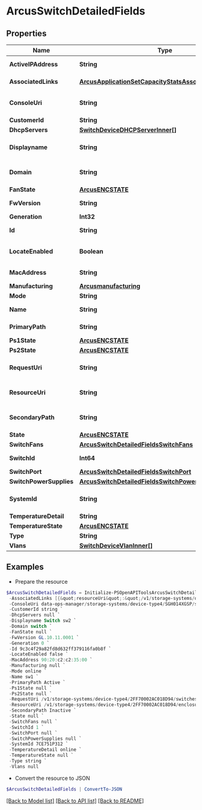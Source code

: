 # ArcusSwitchDetailedFields
## Properties

Name | Type | Description | Notes
------------ | ------------- | ------------- | -------------
**ActiveIPAddress** | **String** | Switch active IP Address | [optional] 
**AssociatedLinks** | [**ArcusApplicationSetCapacityStatsAssociatedLinksInner[]**](ArcusApplicationSetCapacityStatsAssociatedLinksInner.md) | Associated Links Details | [optional] 
**ConsoleUri** | **String** | consoleUri for detailed storage object | [optional] 
**CustomerId** | **String** | customerId | [optional] 
**DhcpServers** | [**SwitchDeviceDHCPServerInner[]**](SwitchDeviceDHCPServerInner.md) |  | [optional] 
**Displayname** | **String** | Name to be used for display purposes | [optional] 
**Domain** | **String** | Domain that the resource belongs to | [optional] 
**FanState** | [**ArcusENCSTATE**](ArcusENCSTATE.md) |  | [optional] 
**FwVersion** | **String** | Switch firmware version | [optional] 
**Generation** | **Int32** | generation | [optional] 
**Id** | **String** | Unique Identifier of the resource. | [optional] 
**LocateEnabled** | **Boolean** | Indicates if the locate beacon is enabled or not | [optional] 
**MacAddress** | **String** | MAC address of the switch | [optional] 
**Manufacturing** | [**Arcusmanufacturing**](Arcusmanufacturing.md) |  | [optional] 
**Mode** | **String** | Switch mode | [optional] 
**Name** | **String** | Name of the resource. | [optional] 
**PrimaryPath** | **String** | Switch primary path state | [optional] 
**Ps1State** | [**ArcusENCSTATE**](ArcusENCSTATE.md) |  | [optional] 
**Ps2State** | [**ArcusENCSTATE**](ArcusENCSTATE.md) |  | [optional] 
**RequestUri** | **String** | resourceUri for detailed enclosure object | [optional] 
**ResourceUri** | **String** | resourceUri for detailed enclosure object | [optional] 
**SecondaryPath** | **String** | Switch secondary path state | [optional] 
**State** | [**ArcusENCSTATE**](ArcusENCSTATE.md) |  | [optional] 
**SwitchFans** | [**ArcusSwitchDetailedFieldsSwitchFans**](ArcusSwitchDetailedFieldsSwitchFans.md) |  | [optional] 
**SwitchId** | **Int64** | ID of the resource | [optional] 
**SwitchPort** | [**ArcusSwitchDetailedFieldsSwitchPort**](ArcusSwitchDetailedFieldsSwitchPort.md) |  | [optional] 
**SwitchPowerSupplies** | [**ArcusSwitchDetailedFieldsSwitchPowerSupplies**](ArcusSwitchDetailedFieldsSwitchPowerSupplies.md) |  | [optional] 
**SystemId** | **String** | SystemUid/Serial Number  of the array. | [optional] 
**TemperatureDetail** | **String** | Switch mode | [optional] 
**TemperatureState** | [**ArcusENCSTATE**](ArcusENCSTATE.md) |  | [optional] 
**Type** | **String** | type | [optional] 
**Vlans** | [**SwitchDeviceVlanInner[]**](SwitchDeviceVlanInner.md) |  | [optional] 

## Examples

- Prepare the resource
```powershell
$ArcusSwitchDetailedFields = Initialize-PSOpenAPIToolsArcusSwitchDetailedFields  -ActiveIPAddress 16.1.9.251 `
 -AssociatedLinks [{&quot;resourceUri&quot;:&quot;/v1/storage-systems/device-type4/2FF70002AC01F0FF&quot;,&quot;type&quot;:&quot;systems&quot;}] `
 -ConsoleUri data-ops-manager/storage-systems/device-type4/SGH014XGSP/switches/9c3c4f29a82fd8d632ff379116fa0b8f `
 -CustomerId string `
 -DhcpServers null `
 -Displayname Switch sw2 `
 -Domain switch `
 -FanState null `
 -FwVersion GL.10.11.0001 `
 -Generation 0 `
 -Id 9c3c4f29a82fd8d632ff379116fa0b8f `
 -LocateEnabled false `
 -MacAddress 90:20:c2:c2:35:00 `
 -Manufacturing null `
 -Mode online `
 -Name sw1 `
 -PrimaryPath Active `
 -Ps1State null `
 -Ps2State null `
 -RequestUri /v1/storage-systems/device-type4/2FF70002AC018D94/switches/9c3c4f29a82fd8d632ff379116fa0b8f `
 -ResourceUri /v1/storage-systems/device-type4/2FF70002AC018D94/enclosures/9c3c4f29a82fd8d632ff379116fa0b8f/enclosure-cards/8621946048c1cb24bdfc57e9b3b460ac `
 -SecondaryPath Inactive `
 -State null `
 -SwitchFans null `
 -SwitchId 1 `
 -SwitchPort null `
 -SwitchPowerSupplies null `
 -SystemId 7CE751P312 `
 -TemperatureDetail online `
 -TemperatureState null `
 -Type string `
 -Vlans null
```

- Convert the resource to JSON
```powershell
$ArcusSwitchDetailedFields | ConvertTo-JSON
```

[[Back to Model list]](../README.md#documentation-for-models) [[Back to API list]](../README.md#documentation-for-api-endpoints) [[Back to README]](../README.md)


